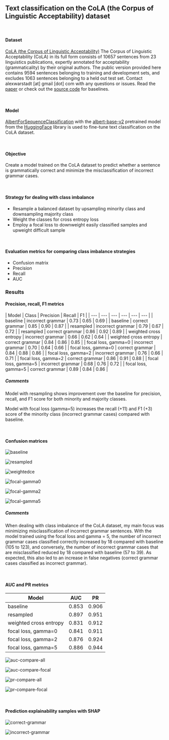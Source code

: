 ## Text classification on the CoLA (the Corpus of Linguistic Acceptability) dataset
<br>

#### Dataset
[CoLA (the Corpus of Linguistic Acceptability)](https://nyu-mll.github.io/CoLA/)
The Corpus of Linguistic Acceptability (CoLA) in its full form consists of 10657 sentences from 23 linguistics publications, expertly annotated for acceptability (grammaticality) by their original authors. The public version provided here contains 9594 sentences belonging to training and development sets, and excludes 1063 sentences belonging to a held out test set. Contact alexwarstadt [at] gmail [dot] com with any questions or issues. Read the [paper](https://arxiv.org/abs/1805.12471) or check out the [source code](https://github.com/nyu-mll/CoLA-baselines) for baselines.

<br>

#### Model
[AlbertForSequenceClassification](https://huggingface.co/transformers/v2.2.0/model_doc/albert.html?highlight=albertforsequenceclassification) with the [albert-base-v2](https://huggingface.co/albert-base-v2) pretrained model from the [HuggingFace](https://huggingface.co/) library is used to fine-tune text classification on the CoLA dataset.

<br>

#### Objective
Create a model trained on the CoLA dataset to predict whether a sentence is grammatically correct and minimize the misclassification of incorrect grammar cases.

<br>

#### Strategy for dealing with class imbalance
- Resample a balanced dataset by upsampling minority class and downsampling majority class
- Weight the classes for cross entropy loss
- Employ a focal loss to downweight easily classified samples and upweight difficult sample

<br>

#### Evaluation metrics for comparing class imbalance strategies
- Confusion matrix
- Precision
- Recall
- AUC

### Results

#### Precision, recall, F1 metrics

| Model | Class | Precision | Recall | F1 |
| --- | --- | --- | --- | --- | --- |
| baseline | incorrect grammar | 0.73 | 0.65 | 0.69 |
| baseline | correct grammar | 0.85 | 0.90 | 0.87 |
| resampled | incorrect grammar | 0.79 | 0.67 | 0.72 |
| resampled | correct grammar | 0.86 | 0.92 | 0.89 |
| weighted cross entropy | incorrect grammar | 0.66 | 0.62 | 0.64 |
| weighted cross entropy | correct grammar | 0.84 | 0.86 | 0.85 |
| focal loss, gamma=0 | incorrect grammar | 0.70 | 0.64 | 0.66 |
| focal loss, gamma=0 | correct grammar | 0.84 | 0.88 | 0.86 |
| focal loss, gamma=2 | incorrect grammar | 0.76 | 0.66 | 0.71 |
| focal loss, gamma=2 | correct grammar | 0.86 | 0.91 | 0.88 |
| focal loss, gamma=5 | incorrect grammar | 0.68 | 0.76 | 0.72 |
| focal loss, gamma=5 | correct grammar | 0.89 | 0.84 | 0.86 |

##### Comments
Model with resampling shows improvement over the baseline for precision, recall, and F1 score for both minority and majority classes.

Model with focal loss (gamma=5) increases the recall (+11) and F1 (+3) score of the minority class (incorrect grammar cases) compared with baseline.

<br>

#### Confusion matrices

![baseline](images/cm_baseline.png)

![resampled](images/cm_resampling.png)

![weightedce](images/cm_weighted-cross-entropy.png)

![focal-gamma0](images/cm_focal-loss-gamma0.png)

![focal-gamma2](images/cm_focal-loss-gamma2.png)

![focal-gamma5](images/cm_focal-loss-gamma5.png)

##### Comments

When dealing with class imbalance of the CoLA dataset, my main focus was minimizing misclassification of incorrect grammar sentences. With the model trained using the focal loss and gamma = 5, the number of incorrect grammar cases classified correctly increased by 18 compared with baseline (105 to 123), and conversely, the number of incorrect grammar cases that are misclassified reduced by 18 compared with baseline (57 to 39). As expected, this also led to an increase in false negatives (correct grammar cases classified as incorrect grammar).

<br>

#### AUC and PR metrics

| Model | AUC | PR |
| --- | --- | --- |
| baseline | 0.853 | 0.906 |
| resampled | 0.897 | 0.951 |
| weighted cross entropy | 0.831 | 0.912 |
| focal loss, gamma=0 | 0.841 | 0.911 |
| focal loss, gamma=2 | 0.876 | 0.924 |
| focal loss, gamma=5 | 0.886 | 0.944 |

![auc-compare-all](images/roc_comparison-all.png)

![auc-compare-focal](images/roc_comparison-focal.png)

![pr-compare-all](images/pr_comparison-all.png)

![pr-compare-focal](images/pr_comparison-focal.png)

<br>

#### Prediction explainability samples with SHAP

![correct-grammar](images/shap_correct-grammar-sample.png)

![incorrect-grammar](images/shap_incorrect-grammar-sample.png)
